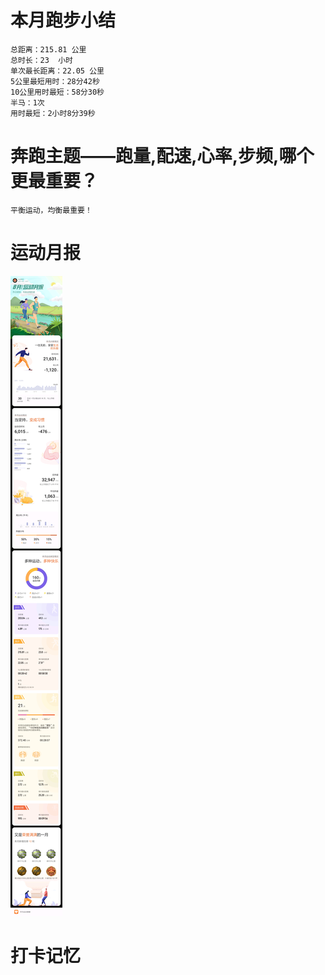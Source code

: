 # 本月跑步小结
```
总距离：215.81 公里
总时长：23  小时
单次最长距离：22.05 公里
5公里最短用时：28分42秒
10公里用时最短：58分30秒
半马：1次
用时最短：2小时8分39秒
```

# 奔跑主题——跑量,配速,心率,步频,哪个更最重要？
```
平衡运动，均衡最重要！
```

#  运动月报
![2021年8月](./月报_202108.jpg)


# 打卡记忆
```

```
